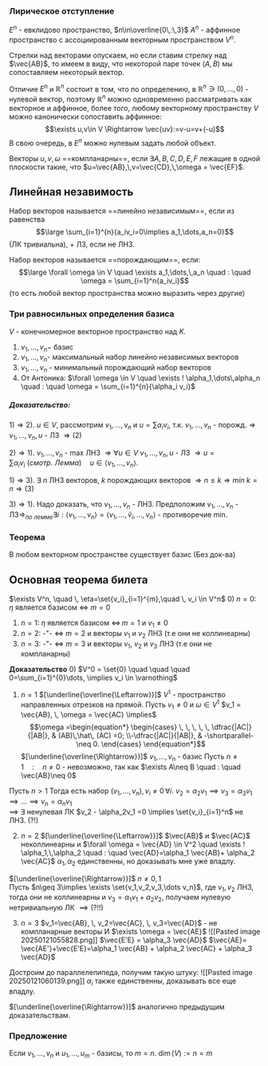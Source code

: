 ### Лирическое отступление
$E^n$ - евклидово пространство, $n\in\overline{0\,:\,3}$ 
$A^n$ - аффинное пространство с ассоциированным векторным пространством $V^n$.

Стрелки над векторами опускаем, но если ставим стрелку над $\vec{AB}$, то имеем в виду, что некоторой паре точек $(A,\,B)$ мы сопоставляем некоторый вектор.

Отличие $E^n$ и $\mathbb{R}^n$ состоит в том, что по определению, в $\mathbb{R}^n \ni (0,\dots,\,0)$ - нулевой вектор, поэтому $\mathbb{R}^n$ можно одновременно рассматривать как векторное и аффинное, более того, любому векторному пространству $V$ можно канонически сопоставить аффинное: 
$$\exists u,v\in V \Rightarrow \vec{uv}:=v-u=v+(-u)$$
В свою очередь, в $E^n$ можно нулевым задать любой объект.

Векторы $u, \, v, \, \omega$ ==компланарны==, если $\exists A,\,B,\,C,\,D,\,E,\,F$ лежащие в одной плоскости такие, что $u=\vec{AB},\,v=\vec{CD},\,\omega = \vec{EF}$. 

## Линейная незавимость
Набор векторов называется ==линейно независимым==, если из равенства $$\large \sum_{i=1}^{n}{a_iv_i=0\implies a_1,\dots,a_n=0}$$
(ЛК тривиальна), + ЛЗ, если не ЛНЗ.

Набор векторов называется ==порождающим==, если:
$$\large \forall \omega \in V \quad \exists a_1,\dots,\,a_n \quad : \quad \omega = \sum_{i=1}^n{a_iv_i}$$
(то есть любой вектор пространства можно выразить через другие)

### Три равносильных определения базиса 
$V$ - конечномерное векторное пространство над $K$.
1. $v_1, . . . , v_n-$ базис 
2. $v_1, . . . , v_n$- максимальный набор линейно независимых векторов
3. $v_1,...,v_n$ - минимальный порождающий набор векторов
4. От Антоника: $\forall \omega \in V \quad \exists ! \alpha_1,\dots\,alpha_n \quad : \quad \omega = \sum_{i=1}^{n}{\alpha_i v_i}$ 
##### Доказательство:
$1)\Rightarrow2).$ $u\in V$, рассмотрим $v_1,...,v_n$ и $u=\sum\alpha_{i}v_{i}$, т.к. $v_1,...,v_n$ - порожд. $\Rightarrow$ $v_1,...,v_n,u$ - ЛЗ $\Rightarrow (2)$

$2) \Rightarrow 1) .$ $v_1, . . . , v_n$ - max ЛНЗ $\Rightarrow \forall u\in V$ $v_1, . . . , v_n, u$ - ЛЗ $\Rightarrow u=\sum\alpha_{i}v_{i} \ (смотр. \ Лемма) \quad u\in\langle v_1,...,v_n\rangle.$

$1) \Rightarrow 3) .$ $\exists$ $n$ ЛНЗ векторов, $k$ порождающих векторов $\Rightarrow n\leqslant k\Rightarrow min \ k=n \Rightarrow (3)$

$3)\Rightarrow1).$ Надо доказать, что $v_1, . . . , v_n$ - ЛНЗ. Предположим $v_1,...,v_n$ - ЛЗ$\Rightarrow_{по \ лемме}\exists i:\langle v_1,...,v_n\rangle=\langle v_1,...,\widehat{v}_i,...,v_n\rangle$ - противоречие min.

### Теорема 
В любом векторном пространстве существует базис 
(Без док-ва)

## Основная теорема билета
$\exists V^n, \quad \, \eta=\set{v_i}_{i=1}^{m},\quad \, v_i \in V^n$
0) $n=0$: $\eta$ является базисом $\Leftrightarrow$ $m=0$
1) $n=1$: $\eta$ является базисом $\Leftrightarrow \, m=1$ и $v_1\neq 0$ 
2) $n=2$:             -"-                    $\Leftrightarrow$ $m=2$ и векторы $v_1$ и $v_2$ ЛНЗ (т.е они не коллинеарны)
3) $n=3$:             -"-                    $\Leftrightarrow$ $m=3$ и векторы $v_1$, $v_2$ и $v_3$ ЛНЗ (т.е они не компланарны)

**Доказательство**
0) $V^0 = \set{0} \quad \quad \quad 0=\sum_{i=1}^{0}\dots, \implies v_i \in \varnothing$ 
1) $n=1$
$[\underline{\overline{\Leftarrow}}]$ 
$V^1$ - пространство направленных отрезков на прямой.
Пусть $v_1\neq 0$ и $\omega \in V^1$ 
$v_1 = \vec{AB}, \, \omega = \vec{AC} \implies$ $$\omega =\begin{equation*} \begin{cases} \, \, \, \, \, \dfrac{|AC|}{|AB|}, & (AB)\,\hat\, (AC) =0;  \\-\dfrac{|AC|}{|AB|}, & -\shortparallel- \neq 0. \end{cases} \end{equation*}$$
$[\underline{\overline{\Rightarrow}}]$ $v_1,\dots,v_n$ - базис
Пусть $n\neq 1 \quad : \quad n\neq 0$ - невозможно, так как $\exists A\neq B \quad : \quad \vec{AB}\neq 0$ 

Пусть $n>1$ 
Тогда есть набор $(v_1,\dots,v_n), \, v_i \neq 0 \, \forall i$. 
$v_2=\alpha_2 v_1 \implies v_3=\alpha_3 v_1 \implies \dots \implies v_n=\alpha_n v_1$  
$\implies$ $\exists$ ненулевая ЛК $v_2 - \alpha_2v_1 =0 \implies \set{v_i}_{i=1}^n$ не ЛНЗ. $(?!)$ 

2) $n=2$ 
$[\underline{\overline{\Leftarrow}}]$ $\vec{AB}$ и $\vec{AC}$ неколлинеарны и $\forall \omega = \vec{AD} \in V^2 \quad \exists ! \alpha_1,\,\alpha_2 \quad : \quad \vec{AD}=\alpha_1 \vec{AB}+ \alpha_2 \vec{AC}$ 
$\alpha_1,\,\alpha_2$ единственны, но доказывать мне уже впадлу.

$[\underline{\overline{\Rightarrow}}]$ $n\neq 0,\,1$  
Пусть $n\geq 3\implies \exists \set{v_1,v_2,v_3,\dots v_n}$, где $v_1,\, v_2$ ЛНЗ, тогда они не коллинеарны и $v_3=\alpha_1 v_1 + \alpha_2 v_2$, получаем нулевую нетривиальную ЛК $\implies (?!!)$ 

3) $n=3$ 
$v_1=\vec{AB}, \, v_2=\vec{AC}, \, v_3=\vec{AD}$ - не компланарные векторы
И $\exists \omega = \vec{AE}$ 
![[Pasted image 20250121055828.png]]
$\vec{E'E} = \alpha_3 \vec{AD}$
$\vec{AE}= \vec{AE'}+\vec{E'E}=\alpha_1 \vec{AB} + \alpha_2 \vec{AC} + \alpha_3 \vec{AD}$ 

Достроим до параллелепипеда, получим такую штуку:
![[Pasted image 20250121060139.png]]
$\alpha_i$ также единственны, доказывать все еще впадлу.

$[\underline{\overline{\Rightarrow}}]$ 
аналогично предыдущим доказательствам.

### Предложение 
Если $v_1,\dots,v_n$ и $u_1,\dots,u_m$ - базисы, то $m=n$. 
$\dim(V):=n=m$ 